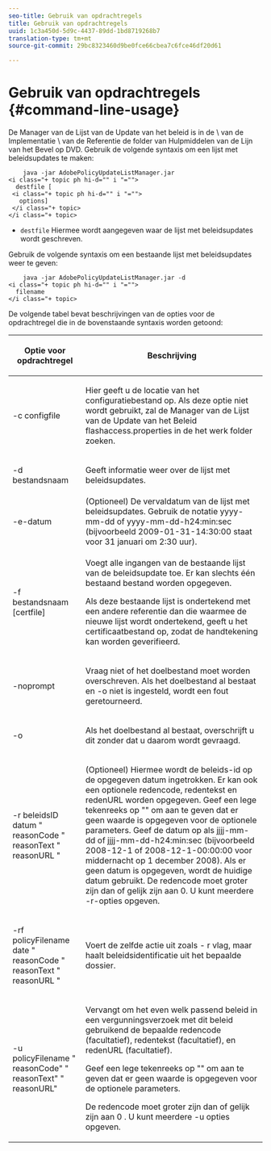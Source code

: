 ```yaml
---
seo-title: Gebruik van opdrachtregels
title: Gebruik van opdrachtregels
uuid: 1c3a450d-5d9c-4437-89dd-1bd8719268b7
translation-type: tm+mt
source-git-commit: 29bc8323460d9be0fce66cbea7c6fce46df20d61

---
```



# Gebruik van opdrachtregels {#command-line-usage}

De Manager van de Lijst van de Update van het beleid is in de \ van de Implementatie \ van de Referentie de folder van Hulpmiddelen van de Lijn van het Bevel op DVD. Gebruik de volgende syntaxis om een lijst met beleidsupdates te maken:

```
    java -jar AdobePolicyUpdateListManager.jar  
<i class="+ topic ph hi-d="" i "="">
  destfile [ 
 <i class="+ topic ph hi-d="" i "="">
   options]  
 </i class="+ topic> 
</i class="+ topic>
```

* `destfile` Hiermee wordt aangegeven waar de lijst met beleidsupdates wordt geschreven.

Gebruik de volgende syntaxis om een bestaande lijst met beleidsupdates weer te geven:

```
    java -jar AdobePolicyUpdateListManager.jar -d  
<i class="+ topic ph hi-d="" i "="">
  filename 
</i class="+ topic>
```

De volgende tabel bevat beschrijvingen van de opties voor de opdrachtregel die in de bovenstaande syntaxis worden getoond:

<table frame="all" colsep="1" rowsep="1" class="+ topic/table adobe-d/table " id="table_ghb_jqy_n4"> 
 <thead class="- topic/thead "> 
  <tr rowsep="1" class="- topic/row "> 
   <th colname="1" class="- topic/entry entry"> <p class="- topic/p ">Optie voor opdrachtregel </p> </th> 
   <th colname="2" class="- topic/entry entry"> <p class="- topic/p ">Beschrijving </p> </th> 
  </tr> 
 </thead>
 <tbody class="- topic/tbody "> 
  <tr rowsep="1" class="- topic/row "> 
   <td colname="1" class="- topic/entry "> <span class="+ topic/ph pr-d/codeph codeph"> -c configfile </span> </td> 
   <td colname="2" class="- topic/entry "> <p class="- topic/p ">Hier geeft u de locatie van het configuratiebestand op. Als deze optie niet wordt gebruikt, zal de Manager van de Lijst van de Update van het Beleid <span class="filepath"> flashaccess.properties </span> in de het werk folder zoeken. </p> </td> 
  </tr> 
  <tr rowsep="1" class="- topic/row "> 
   <td colname="1" class="- topic/entry "> <p class="- topic/p "> <span class="+ topic/ph pr-d/codeph codeph"> -d bestandsnaam </span> </p> </td> 
   <td colname="2" class="- topic/entry "> <p class="- topic/p ">Geeft informatie weer over de lijst met beleidsupdates. </p> </td> 
  </tr> 
  <tr rowsep="1" class="- topic/row "> 
   <td colname="1" class="- topic/entry "> <span class="+ topic/ph pr-d/codeph codeph"> -e-datum </span> </td> 
   <td colname="2" class="- topic/entry "> (Optioneel) De vervaldatum van de lijst met beleidsupdates. Gebruik de notatie <span class="+ topic/ph pr-d/codeph codeph"> yyyy-mm-dd </span> of <span class="+ topic/ph pr-d/codeph codeph"> yyyy-mm-dd-h24:min:sec </span> (bijvoorbeeld 2009-01-31-14:30:00 staat voor 31 januari om 2:30 uur). </td> 
  </tr> 
  <tr rowsep="1" class="- topic/row "> 
   <td colname="1" class="- topic/entry "> <span class="+ topic/ph pr-d/codeph codeph"> -f bestandsnaam [certfile] </span> </td> 
   <td colname="2" class="- topic/entry "> <p class="- topic/p ">Voegt alle ingangen van de bestaande lijst van de beleidsupdate toe. Er kan slechts één bestaand bestand worden opgegeven. </p> <p class="- topic/p ">Als deze bestaande lijst is ondertekend met een andere referentie dan die waarmee de nieuwe lijst wordt ondertekend, geeft u het certificaatbestand op, zodat de handtekening kan worden geverifieerd. </p> </td> 
  </tr> 
  <tr rowsep="1" class="- topic/row "> 
   <td colname="1" class="- topic/entry "> <span class="+ topic/ph pr-d/codeph codeph"> -noprompt </span> </td> 
   <td colname="2" class="- topic/entry "> <p class="- topic/p ">Vraag niet of het doelbestand moet worden overschreven. Als het doelbestand al bestaat en <span class="codeph"> -o </span> niet is ingesteld, wordt een fout geretourneerd. </p> </td> 
  </tr> 
  <tr rowsep="1" class="- topic/row "> 
   <td colname="1" class="- topic/entry "> <span class="codeph"> -o </span> </td> 
   <td colname="2" class="- topic/entry "> <p class="- topic/p ">Als het doelbestand al bestaat, overschrijft u dit zonder dat u daarom wordt gevraagd. </p> </td> 
  </tr> 
  <tr rowsep="1" class="- topic/row "> 
   <td colname="1" class="- topic/entry "> <span class="+ topic/ph pr-d/codeph codeph"> -r </span> beleidsID <span class="+ topic/ph pr-d/codeph codeph"> datum </span> " <span class="+ topic/ph pr-d/codeph codeph"> reasonCode </span>" <span class="+ topic/ph pr-d/codeph codeph"> reasonText </span>" <span class="+ topic/ph pr-d/codeph codeph"> reasonURL </span>" </td> 
   <td colname="2" class="- topic/entry "> <p class="- topic/p ">(Optioneel) Hiermee wordt de beleids-id op de opgegeven datum ingetrokken. Er kan ook een optionele redencode, redentekst en redenURL worden opgegeven. Geef een lege tekenreeks op "" om aan te geven dat er geen waarde is opgegeven voor de optionele parameters. Geef de datum op als <span class="+ topic/ph pr-d/codeph codeph"> jjjj-mm-dd </span> of <span class="+ topic/ph pr-d/codeph codeph"> jjjj-mm-dd-h24:min:sec </span> (bijvoorbeeld 2008-12-1 of 2008-12-1-00:00:00 voor middernacht op 1 december 2008). Als er geen datum is opgegeven, wordt de huidige datum gebruikt. De redencode moet groter zijn dan of gelijk zijn aan 0. U kunt meerdere -r-opties opgeven. </p> </td> 
  </tr> 
  <tr rowsep="1" class="- topic/row "> 
   <td colname="1" class="- topic/entry "> <p class="- topic/p ">-rf <span class="+ topic/ph pr-d/codeph codeph"> policyFilename </span> <span class="+ topic/ph pr-d/codeph codeph"> date </span> " <span class="+ topic/ph pr-d/codeph codeph"> reasonCode </span>" <span class="+ topic/ph pr-d/codeph codeph"> reasonText </span>" <span class="+ topic/ph pr-d/codeph codeph"> reasonURL </span>" </p> </td> 
   <td colname="2" class="- topic/entry "> <p class="- topic/p ">Voert de zelfde actie uit zoals - r vlag, maar haalt beleidsidentificatie uit het bepaalde dossier. </p> </td> 
  </tr> 
  <tr rowsep="0" class="- topic/row "> 
   <td colname="1" class="- topic/entry "> <span class="codeph"> -u policyFilename " reasonCode" " reasonText" " reasonURL" </span> </td> 
   <td colname="2" class="- topic/entry "> <p>Vervangt om het even welk passend beleid in een vergunningsverzoek met dit beleid gebruikend de bepaalde redencode (facultatief), redentekst (facultatief), en redenURL (facultatief). </p> <p>Geef een lege tekenreeks op "" om aan te geven dat er geen waarde is opgegeven voor de optionele parameters. </p> <p>De redencode moet groter zijn dan of gelijk zijn aan <span class="codeph"> 0 </span>. U kunt meerdere <span class="codeph"> -u </span> opties opgeven. </p> </td> 
  </tr> 
 </tbody> 
</table>

